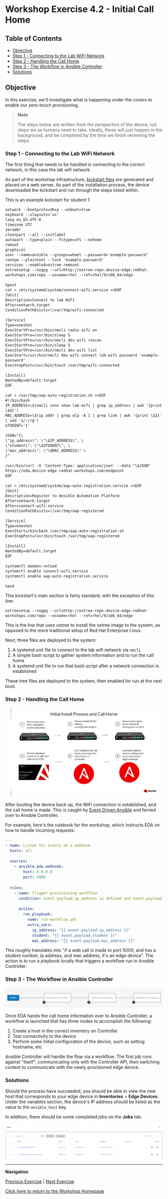 # Workshop Exercise 4.2 - Initial Call Home

## Table of Contents

* [Objective](#objective)
* [Step 1 - Connecting to the Lab WiFi Network](#step-1---connecting-to-the-lab-wifi-network)
* [Step 2 - Handling the Call Home](#step-2---handling-the-call-home)
* [Step 3 - The Workflow in Ansible Controller](#step-3---the-workflow-in-ansible-controller)
* [Solutions](#solutions)

## Objective

In this exercise, we'll investigate what is happening under the covers to enable our zero-touch provisioning.

> **Note**
>
> The steps below are written from the perspective of the device, not steps we as humans need to take. Ideally, these will just happen in the background, and be completed by the time we finish reviewing the steps.


### Step 1 - Connecting to the Lab WiFi Network

The first thing that needs to be handled is connecting to the correct network, in this case the lab wifi network.

As part of the workshop infrastructure, [kickstart files](https://access.redhat.com/documentation/en-us/red_hat_enterprise_linux/9/html-single/performing_an_advanced_rhel_9_installation/index#performing_an_automated_installation_using_kickstart) are generated and placed on a web server. As part of the installation process, the device downloaded the kickstart and run through the steps listed within.

This is an example kickstart for student 1:
```
network --bootproto=dhcp --onboot=true
keyboard --xlayouts='us'
lang en_US.UTF-8
timezone UTC
zerombr
clearpart --all --initlabel
autopart --type=plain --fstype=xfs --nohome
reboot
graphical
user --name=ansible --groups=wheel --password='example-password'
rootpw --plaintext --lock 'example-password'
services --enabled=ostree-remount
ostreesetup --nogpg --url=http://ostree-repo.device-edge.redhat-workshops.com/repo --osname=rhel --ref=rhel/9/x86_64/edge

%post
cat > /etc/systemd/system/connect-wifi.service <<EOF
[Unit]
Description=Connect to lab WiFi
After=network.target
ConditionPathExists=!/var/tmp/wifi-connected

[Service]
Type=oneshot
ExecStartPre=/usr/bin/nmcli radio wifi on
ExecStartPre=/usr/bin/sleep 5
ExecStartPre=/usr/bin/nmcli dev wifi rescan
ExecStartPre=/usr/bin/sleep 5
ExecStartPre=/usr/bin/nmcli dev wifi list
ExecStart=/usr/bin/nmcli dev wifi connect lab-wifi password 'example-password'
ExecStopPost=/usr/bin/touch /var/tmp/wifi-connected

[Install]
WantedBy=default.target
EOF

cat > /var/tmp/aap-auto-registration.sh <<EOF
#!/bin/bash
IP_ADDRESS=\$(nmcli conn show lab-wifi | grep ip_address | awk '{print \$4}')
MAC_ADDRESS=\$(ip addr | grep wlp -A 1 | grep link | awk '{print \$2}' | sed 's/://g')
STUDENT='1'

JSON="{\
\"ip_address\": \"\$IP_ADDRESS\", \
\"student\": \"\$STUDENT\", \
\"mac_address\": \"\$MAC_ADDRESS\" \
}"

/usr/bin/curl -H 'Content-Type: application/json' --data "\$JSON" https://eda.device-edge.redhat-workshops.com/endpoint
EOF

cat > /etc/systemd/system/aap-auto-registration.service <<EOF
[Unit]
Description=Register to Ansible Automation Platform
After=network.target
After=connect-wifi.service
ConditionPathExists=!/var/tmp/aap-registered

[Service]
Type=oneshot
ExecStart=/bin/bash /var/tmp/aap-auto-registration.sh
ExecStopPost=/usr/bin/touch /var/tmp/aap-registered

[Install]
WantedBy=default.target
EOF

systemctl daemon-reload
systemctl enable connect-wifi.service
systemctl enable aap-auto-registration.service

%end
```

This kickstart's main section is fairly standard, with the exception of this line:
```
ostreesetup --nogpg --url=http://ostree-repo.device-edge.redhat-workshops.com/repo --osname=rhel --ref=rhel/9/x86_64/edge
```

This is the line that uses ostree to install the ostree image to the system, as opposed to the more traditional setup of Red Hat Enterprise Linux.

Next, three files are deployed to the system:
1. A systemd unit file to connect to the lab wifi network via `nmcli`
2. A simple bash script to gather system information and to run the call home
3. A systemd unit file to run that bash script after a network connection is established

These tree files are deployed to the system, then enabled for run at the next boot.

### Step 2 - Handling the Call Home

![Call Home Process](../images/call-home-process.png)

After booting the device back up, the WiFi connection is established, and the call home is made. This is caught by [Event Driven Ansible](https://www.ansible.com/blog/getting-started-with-event-driven-ansible) and ferried over to Ansible Controller.

For example, here's the rulebook for the workshop, which instructs EDA on how to handle incoming requests:
```yaml
---
- name: Listen for events on a webhook
  hosts: all

  sources:
    - ansible.eda.webhook:
        host: 0.0.0.0
        port: 5000

  rules:
    - name: Trigger provisioning workflow
      condition: event.payload.ip_address is defined and event.payload.mac_address is defined and event.payload.student is defined

      action:
        run_playbook:
          name: run-workflow.yml
          extra_vars:
            ip_address: "{{ event.payload.ip_address }}"
            student: "{{ event.payload.student }}"
            mac_address: "{{ event.payload.mac_address }}"
```

This roughly translates into "if a web call is made to port 5000, and has a student number, ip address, and mac address, it's an edge device". The action is to run a playbook locally that triggers a workflow run in Ansible Controller.

### Step 3 - The Workflow in Ansible Controller

![Provision Devicve Edge Workflow Nodes](../images/provision-edge-device-workflow-nodes.png)

Once EDA hands the call home information over to Ansible Controller, a workflow is launched that has three nodes to accomplish the following:
1. Create a host in the correct inventory on Controller
2. Test connectivity to the device
3. Perform some initial configuration of the device, such as setting hostname, etc

Ansible Controller will handle the flow via a workflow. The first job runs against "itself", communicating only with the Controller API, then switching context to communicate with the newly provisioned edge device.

### Solutions

Should the process have succeeded, you should be able to view the new host that corresponds to your edge device in **Inventories** > **Edge Devices**. Under the variables section, the device's IP address should be listed as the value to the `ansible_host` key.

In addition, there should be some completed jobs on the **Jobs** tab.

![Workflow Launched](../images/workflow-launched.png)

---
**Navigation**

[Previous Exercise](../4.1-network-provision) | [Next Exercise](../5.1-fixme)

[Click here to return to the Workshop Homepage](../README.md)
